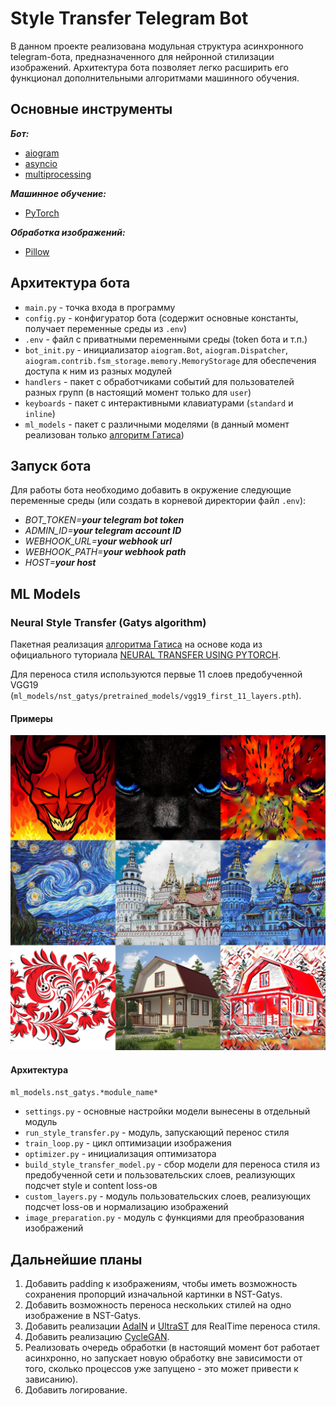 # Style Transfer Telegram Bot

В данном проекте реализована модульная структура асинхронного telegram-бота, предназначенного для нейронной стилизации изображений. Архитектура бота позволяет легко расширить его функционал дополнительными алгоритмами машинного обучения.

## Основные инструменты

***Бот:***

* [aiogram](https://docs.aiogram.dev/en/latest/)
* [asyncio](https://docs.python.org/3/library/asyncio.html)
* [multiprocessing](https://docs.python.org/3/library/multiprocessing.html)

***Машинное обучение:***

* [PyTorch](https://pytorch.org/)

***Обработка изображений:***

* [Pillow](https://pypi.org/project/Pillow/)

## Архитектура бота

* `main.py` - точка входа в программу
* `config.py` - конфигуратор бота (содержит основные константы, получает переменные среды из `.env`)
* `.env` - файл с приватными переменными среды (token бота и т.п.)
* `bot_init.py` - инициализатор `aiogram.Bot`, `aiogram.Dispatcher`, `aiogram.contrib.fsm_storage.memory.MemoryStorage` для обеспечения доступа к ним из разных модулей
* `handlers` - пакет с обработчиками событий для пользователей разных групп (в настоящий момент только для `user`)
* `keyboards` - пакет с интерактивными клавиатурами (`standard` и `inline`)
* `ml_models` - пакет с различными моделями (в данный момент реализован только [алгоритм Гатиса](https://arxiv.org/abs/1508.06576))

## Запуск бота

Для работы бота необходимо добавить в окружение следующие переменные среды (или создать в корневой директории файл `.env`):

* *BOT_TOKEN=**your telegram bot token***
* *ADMIN_ID=**your telegram account ID***
* *WEBHOOK_URL=**your webhook url***
* *WEBHOOK_PATH=**your webhook path***
* *HOST=**your host***

## ML Models

### Neural Style Transfer (Gatys algorithm)

Пакетная реализация [алгоритма Гатиса](https://arxiv.org/abs/1508.06576) на основе кода из официального туториала [NEURAL TRANSFER USING PYTORCH](https://pytorch.org/tutorials/advanced/neural_style_tutorial.html).

Для переноса стиля используются первые 11 слоев предобученной VGG19 (`ml_models/nst_gatys/pretrained_models/vgg19_first_11_layers.pth`).

#### Примеры

![Результат переноса стиля](https://raw.githubusercontent.com/houlden/style_transfer_telegram_bot/main/examples/nst_gatys/results.jpg)

#### Архитектура

`ml_models.nst_gatys.*module_name*`

* `settings.py` - основные настройки модели вынесены в отдельный модуль
* `run_style_transfer.py` - модуль, запускающий перенос стиля
* `train_loop.py` - цикл оптимизации изображения
* `optimizer.py` - инициализация оптимизатора
* `build_style_transfer_model.py` - сбор модели для переноса стиля из предобученной сети и пользовательских слоев, реализующих подсчет style и content loss-ов
* `custom_layers.py` - модуль пользовательских слоев, реализующих подсчет loss-ов и нормализацию изображений
* `image_preparation.py` - модуль с функциями для преобразования изображений

## Дальнейшие планы

1. Добавить padding к изображениям, чтобы иметь возможность сохранения пропорций изначальной картинки в NST-Gatys.
2. Добавить возможность переноса нескольких стилей на одно изображение в NST-Gatys.
3. Добавить реализации [AdaIN](https://arxiv.org/abs/1703.06868) и [UltraST](https://arxiv.org/abs/2003.08436) для RealTime переноса стиля.
4. Добавить реализацию [CycleGAN](https://arxiv.org/abs/1703.10593).
5. Реализовать очередь обработки (в настоящий момент бот работает асинхронно, но запускает новую обработку вне зависимости от того, сколько процессов уже запущено - это может привести к зависанию).
6. Добавить логирование.
